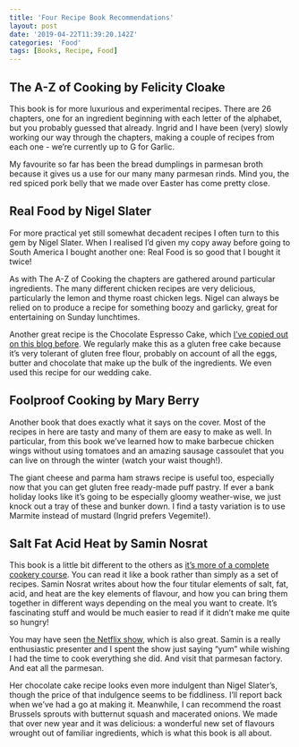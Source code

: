 ```yaml
---
title: 'Four Recipe Book Recommendations'
layout: post
date: '2019-04-22T11:39:20.142Z'
categories: 'Food'
tags: [Books, Recipe, Food]
---
```


## The A-Z of Cooking by Felicity Cloake
This book is for more luxurious and experimental recipes. There are 26 chapters, one for an ingredient beginning with each letter of the alphabet, but you probably guessed that already. Ingrid and I have been (very) slowly working our way through the chapters, making a couple of recipes from each one - we’re currently up to G for Garlic.

My favourite so far has been the bread dumplings in parmesan broth because it gives us a use for our many many parmesan rinds. Mind you, the red spiced pork belly that we made over Easter has come pretty close.

## Real Food by Nigel Slater
For more practical yet still somewhat decadent recipes I often turn to this gem by Nigel Slater. When I realised I’d given my copy away before going to South America I bought another one: Real Food is so good that I bought it twice!

As with The A-Z of Cooking the chapters are gathered around particular ingredients. The many different chicken recipes are very delicious, particularly the lemon and thyme roast chicken legs. Nigel can always be relied on to produce a recipe for something boozy and garlicky, great for entertaining on Sunday lunchtimes.

Another great recipe is the Chocolate Espresso Cake, which [I’ve copied out on this blog before](/chocolate-cake-recipe). We regularly make this as a gluten free cake because it’s very tolerant of gluten free flour, probably on account of all the eggs, butter and chocolate that make up the bulk of the ingredients. We even used this recipe for our wedding cake.

## Foolproof Cooking by Mary Berry
Another book that does exactly what it says on the cover. Most of the recipes in here are tasty and many of them are easy to make as well. In particular, from this book we’ve learned how to make barbecue chicken wings without using tomatoes and an amazing sausage cassoulet that you can live on through the winter (watch your waist though!).

The giant cheese and parma ham straws recipe is useful too, especially now that you can get gluten free ready-made puff pastry. If ever a bank holiday looks like it’s going to be especially gloomy weather-wise, we just knock out a tray of these and bunker down. I find a tasty variation is to use Marmite instead of mustard (Ingrid prefers Vegemite!).

## Salt Fat Acid Heat by Samin Nosrat
This book is a little bit different to the others as [it’s more of a complete cookery course](https://www.saltfatacidheat.com).  You can read it like a book rather than simply as a set of recipes. Samin Nosrat writes about how the four titular elements of salt, fat, acid, and heat are the key elements of flavour, and how you can bring them together in different ways depending on the meal you want to create. It’s fascinating stuff and would be much easier to read if it didn’t make me quite so hungry!

You may have seen [the Netflix show](https://www.netflix.com/gb/TITLE/80198288), which is also great. Samin is a really enthusiastic presenter and I spent the show just saying “yum” while wishing I had the time to cook everything she did. And visit that parmesan factory. And eat all the parmesan.

Her chocolate cake recipe looks even more indulgent than Nigel Slater’s, though the price of that indulgence seems to be fiddliness. I’ll report back when we’ve had a go at making it. Meanwhile, I can recommend the roast Brussels sprouts with butternut squash and macerated onions. We made that over new year and it was delicious: a wonderful new set of flavours wrought out of familiar ingredients, which is what this book is all about. 
